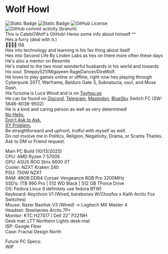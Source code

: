# Wolf Howl  
![Static Badge](https://img.shields.io/badge/gay-wolf?style=flat&logo=github&logoColor=646464&label=CalebOWolf&labelColor=000000&color=00ff7f&link=https%3A%2F%2Fgithub.com%2FCalebOWolf%2Fwolf-howl)  ![Static Badge](https://img.shields.io/badge/calebowolf-discord?style=flat&logo=discord&label=Discord&labelColor=000000&color=00ff7f&link=https%3A%2F%2Fgithub.com%2FCalebOWolf%2Fwolf-howl)  ![GitHub License](https://img.shields.io/github/license/calebowolf/wolf-howl?logo=github&logoColor=646464&label=License&labelColor=000000&color=202020)  ![GitHub commit activity (branch)](https://img.shields.io/github/commit-activity/t/calebowolf/wolf-howl?logo=github&logoColor=646464&label=GitHub%20Commits&labelColor=202020&color=000000)  
This is CalebOWolf's GitHub! Heres some info about himself ^^  
Hes a furry (deal with it.)  
🐺🏳️‍🌈 ΘΔ  
Hes into technology and learning is his fav thing about itself  
Hes into Second Life By Linden Labs as hes on there more often these days  
He's also a mentor on Resonite  
He's mated to the two most wonderful husbands in his world and towards his soul. Sheppy521/Migayeen RageDancer/DireWolf.  
He loves to play games online or offline, right now hes playing through Cyberpunk 2077, Warframe, Baldurs Gate 3, Subnatucia, osu!, and Muse Dash.  
His fursona is Luca Wood and is on [Toyhou.se](https://toyhou.se/CalebOWolf)  
He can be found on [Discord](https://discord.com/users/202196441593020416), [Telegram](https://t.me/@CalebMignano), [Mastodon](https://pawb.fun/@CalebOWolf), [BlueSky](https://bsky.app/profile/calebowolf.bsky.social) Switch FC (SW-5646-8036-9502)  
He is a kind and caring person as well as very determined!  
[No Hello.](https://nohello.net/en/)  
[Don't Ask to Ask.](https://dontasktoask.com/)  
[XY Problem.](https://xyproblem.info/)  
Be straightforward and upfront, trutful with myself as well.  
Do not involve me in Politics, Religion, Negativity, Drama, or Scams Thanks.  
Ask to DM or Friend request.

Main PC Build (10/13/2025)  
CPU: AMD Ryzen 7 5700X  
GPU: ASUS ROG Strix 6600 XT  
Cooler: NZXT Kraken 240  
PSU: 750W NZXT  
RAM: 48GB DDR4 Corsair Vengeance RGB Pro 3200MHz  
SSD’s: 1TB 990 Pro | 512 WD Black | 512 GB TForce Drive  
OS: Fedora Linux (I definitely use fedora BTW)  
Keyboard: Keychron V1 (Wired, barebones W/Chosfox x Kailh Arctic Fox Switches)  
Mouse: Razer Basilisk V3 (Wired) -> Logitech MX Master 4  
Headset: Steelseries Arctis 7P+  
Monitor: KTC H27S17 | Dell 22” P2219H  
Desk mat: LTT Northern Lights desk-mat  
ISP: Google Fiber  
Case: Fractal Design North  


Future PC Specs:  
WIP  
